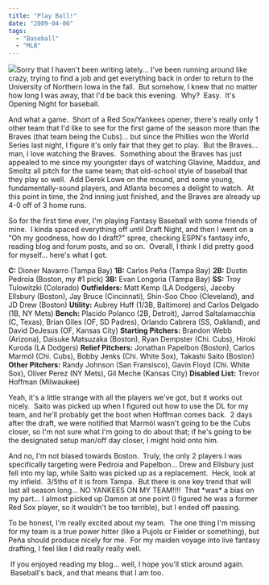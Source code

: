 ```yaml
---
title: "Play Ball!"
date: "2009-04-06"
tags:
  - "Baseball"
  - "MLB"
---
```


![](images/fantasy-baseball_msp_07082008.jpg)Sorry that I haven't been writing lately... I've been running around like crazy, trying to find a job and get everything back in order to return to the University of Northern Iowa in the fall.  But somehow, I knew that no matter how long I was away, that I'd be back this evening.  Why?  Easy.  It's Opening Night for baseball.

And what a game.  Short of a Red Sox/Yankees opener, there's really only 1 other team that I'd like to see for the first game of the season more than the Braves (that team being the Cubs)... but since the Phillies won the World Series last night, I figure it's only fair that they get to play.  But the Braves... man, I love watching the Braves.  Something about the Braves has just appealed to me since my youngster days of watching Glavine, Maddux, and Smoltz all pitch for the same team; that old-school style of baseball that they play so well.  Add Derek Lowe on the mound, and some young, fundamentally-sound players, and Atlanta becomes a delight to watch.  At this point in time, the 2nd inning just finished, and the Braves are already up 4-0 off of 3 home runs.

So for the first time ever, I'm playing Fantasy Baseball with some friends of mine.  I kinda spaced everything off until Draft Night, and then I went on a "Oh my goodness, how do I draft?" spree, checking ESPN's fantasy info, reading blog and forum posts, and so on.  Overall, I think I did pretty good for myself... here's what I got.

**C:** Dioner Navarro (Tampa Bay) **1B:** Carlos Peña (Tampa Bay) **2B:** Dustin Pedroia (Boston, my #1 pick) **3B:** Evan Longoria (Tampa Bay) **SS:** Troy Tulowitzki (Colorado) **Outfielders:** Matt Kemp (LA Dodgers), Jacoby Ellsbury (Boston), Jay Bruce (Cincinnati), Shin-Soo Choo (Cleveland), and JD Drew (Boston) **Utility:** Aubrey Huff (1/3B, Baltimore) and Carlos Delgado (1B, NY Mets) **Bench:** Placido Polanco (2B, Detroit), Jarrod Saltalamacchia (C, Texas), Brian Giles (OF, SD Padres), Orlando Cabrera (SS, Oakland), and David DeJesus (OF, Kansas City) **Starting Pitchers:** Brandon Webb (Arizona), Daisuke Matsuzaka (Boston), Ryan Dempster (Chi. Cubs), Hiroki Kuroda (LA Dodgers) **Relief Pitchers:** Jonathan Papelbon (Boston), Carlos Marmól (Chi. Cubs), Bobby Jenks (Chi. White Sox), Takashi Saito (Boston) **Other Pitchers:** Randy Johnson (San Fransisco), Gavin Floyd (Chi. White Sox), Oliver Perez (NY Mets), Gil Meche (Kansas City) **Disabled List:** Trevor Hoffman (Milwaukee)

Yeah, it's a little strange with all the players we've got, but it works out nicely.  Saito was picked up when I figured out how to use the DL for my team, and he'll probably get the boot when Hoffman comes back.  2 days after the draft, we were notified that Marmól wasn't going to be the Cubs closer, so I'm not sure what I'm going to do about that; if he's going to be the designated setup man/off day closer, I might hold onto him.

And no, I'm not biased towards Boston.  Truly, the only 2 players I was specifically targeting were Pedroia and Papelbon... Drew and Ellsbury just fell into my lap, while Saito was picked up as a replacement.  Heck, look at my infield.  3/5ths of it is from Tampa.  But there is one key trend that will last all season long... NO YANKEES ON MY TEAM!!!!  That \*was\* a bias on my part... I almost picked up Damon at one point (I figured he was a former Red Sox player, so it wouldn't be too terrible), but I ended off passing.

To be honest, I'm really excited about my team.  The one thing I'm missing for my team is a true power hitter (like a Pujols or Fielder or something), but Peña should produce nicely for me.  For my maiden voyage into live fantasy drafting, I feel like I did really really well.

 If you enjoyed reading my blog... well, I hope you'll stick around again.  Baseball's back, and that means that I am too.
